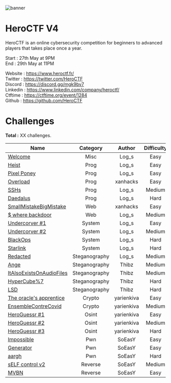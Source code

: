 ![banner](https://pbs.twimg.com/profile_banners/815907006708060160/1586530306/1500x500)

# HeroCTF V4

HeroCTF is an online cybersecurity competition for beginners to advanced players that takes place once a year.

Start : 27th May at 9PM<br>
End : 29th May at 11PM

Website : https://www.heroctf.fr/<br>
Twitter : https://twitter.com/HeroCTF<br>
Discord : https://discord.gg/mgk9bv7<br>
Linkedin : https://www.linkedin.com/company/heroctf/<br>
Ctftime : https://ctftime.org/event/1284<br>
Github : https://github.com/HeroCTF

# Challenges

**Total :** XX challenges.

| Name                                                                | Category      | Author     | Difficulty  | Done |
|---------------------------------------------------------------------|:-------------:|:----------:|:-----------:|:----:|
| [Welcome](Misc/welcome/)                                            | Misc          | Log\_s     | Easy        |  ✅  |
| [Heist](Prog/heist/)                                                | Prog          | Log\_s     | Easy        |  ✅  |
| [Pixel Poney](Prog/pixel_poney/)                                    | Prog          | Log\_s     | Easy        |  ✅  |
| [Overload](Prog/Overload/)                                          | Prog          | xanhacks   | Easy        |  ✅  |
| [SSHs](Prog/SSHs/)                                                  | Prog          | Log\_s     | Medium      |  ✅  |
| [Daedalus](Prog/daedalus/)                                          | Prog          | Log\_s     | Hard        |  ✅  |
| [SmallMistakeBigMistake](Web/SmallMistakeBigMistake/)               | Web           | xanhacks   | Easy        |  ✅  |
| [$ where backdoor](Web/whereBackdoor/)                              | Web           | Log\_s     | Medium      |  ✅  |
| [Undercorver #1](System/undercover1/)                              | System        | Log\_s     | Easy        |  ✅  |
| [Undercorver #2](System/undercover2/)                              | System        | Log\_s     | Medium      |  ✅  |
| [BlackOps](System/BlackOps/)                                        | System        | Log\_s     | Hard        |  ✅  |
| [Starlink](System/Starlink/)                                        | System        | Log\_s     | Hard        |  ❌  |
| [Redacted](Steganography/Redacted/)                                 | Steganography | Log\_s     | Medium      |  ✅  |
| [Ange](Steganography/Ange/)                                         | Steganography | Thibz      | Medium      |  ❌  |
| [ItAlsoExistsOnAudioFiles](Steganography/ItAlsoExistsOnAudioFiles/) | Steganography | Thibz      | Medium      |  ❌  |
| [HyperCube%7](Steganography/HyperCube%7/)                           | Steganography | Thibz      | Hard        |  ❌  |
| [LSD](Steganography/LSD/)                                           | Steganography | Thibz      | Hard        |  ❌  |
| [The oracle's apprentice](Crypto/Oracles_apprentice/)               | Crypto        | yarienkiva | Easy        |  ✅  |
| [EnsembleContreCovid](Crypto/EnsembleContreCovid/)                  | Crypto        | yarienkiva | Medium      |  ❌  |
| [HeroGuessr #1](Osint/HeroGuessr#1/)                                | Osint         | yarienkiva | Easy        |  ❌  |
| [HeroGuessr #2](Osint/HeroGuessr#2/)                                | Osint         | yarienkiva | Medium      |  ❌  |
| [HeroGuessr #3](Osint/HeroGuessr#3/)                                | Osint         | yarienkiva | Hard        |  ❌  |
| [Impossible](Pwn/Impossible/)                                       | Pwn           | SoEasY     | Easy        |  ❌  |
| [Generator](Pwn/Generator)                                          | Pwn           | SoEasY     | Easy        |  ❌  |
| [aargh](Pwn/aargh/)                                                 | Pwn           | SoEasY     | Hard        |  ❌  |
| [sELF control v2](Reverse/sELF%20control%20v2/)                     | Reverse       | SoEasY     | Medium      |  ❌  |
| [MVBN](Reverse/MVBN/)                                               | Reverse       | SoEasY     | Easy        |  ❌  |
